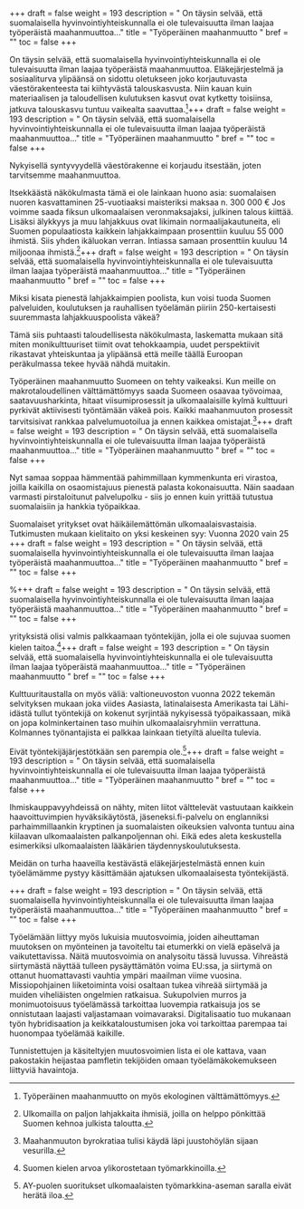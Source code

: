 +++
draft = false
weight = 193
description = " On täysin selvää, että suomalaisella hyvinvointiyhteiskunnalla ei ole tulevaisuutta ilman laajaa työperäistä maahanmuuttoa..."
title = "Työperäinen maahanmuutto "
bref = ""
toc = false
+++



On täysin selvää, että suomalaisella hyvinvointiyhteiskunnalla ei ole
tulevaisuutta ilman laajaa työperäistä maahanmuuttoa. Eläkejärjestelmä
ja sosiaaliturva ylipäänsä on sidottu oletukseen joko korjautuvasta
väestörakenteesta tai kiihtyvästä talouskasvusta. Niin kauan kuin
materiaalisen ja taloudellisen kulutuksen kasvut ovat kytketty
toisiinsa, jatkuva talouskasvu tuntuu vaikealta saavuttaa.[^1]+++
draft = false
weight = 193
description = " On täysin selvää, että suomalaisella hyvinvointiyhteiskunnalla ei ole tulevaisuutta ilman laajaa työperäistä maahanmuuttoa..."
title = "Työperäinen maahanmuutto "
bref = ""
toc = false
+++


 Nykyisellä
syntyvyydellä väestörakenne ei korjaudu itsestään, joten tarvitsemme
maahanmuuttoa.

Itsekkäästä näkökulmasta tämä ei ole lainkaan huono asia: suomalaisen
nuoren kasvattaminen 25-vuotiaaksi maisteriksi maksaa n. 300 000 € Jos
voimme saada fiksun ulkomaalaisen veronmaksajaksi, julkinen talous kiittää. Lisäksi älykkyys ja muu
lahjakkuus ovat likimain normaalijakautuneita, eli Suomen populaatiosta
kaikkein lahjakkaimpaan prosenttiin kuuluu 55 000 ihmistä. Siis yhden
ikäluokan verran. Intiassa samaan prosenttiin kuuluu 14 miljoonaa
ihmistä.[^2]+++
draft = false
weight = 193
description = " On täysin selvää, että suomalaisella hyvinvointiyhteiskunnalla ei ole tulevaisuutta ilman laajaa työperäistä maahanmuuttoa..."
title = "Työperäinen maahanmuutto "
bref = ""
toc = false
+++


 Miksi kisata pienestä lahjakkaimpien poolista, kun voisi tuoda
Suomen palveluiden, koulutuksen ja rauhallisen työelämän piiriin
250-kertaisesti suuremmasta lahjakkuuspoolista väkeä?

Tämä siis puhtaasti taloudellisesta näkökulmasta, laskematta mukaan sitä
miten monikulttuuriset tiimit ovat tehokkaampia, uudet perspektiivit
rikastavat yhteiskuntaa ja ylipäänsä että meille täällä Euroopan
peräkulmassa tekee hyvää nähdä muitakin.

Työperäinen maahanmuutto Suomeen on tehty vaikeaksi. Kun meille on
makrotaloudellinen välttämättömyys saada Suomeen osaavaa työvoimaa,
saatavuusharkinta, hitaat viisumiprosessit ja ulkomaalaisille kylmä
kulttuuri pyrkivät aktiivisesti työntämään väkeä pois. Kaikki
maahanmuuton prosessit tarvitsisivat rankkaa palvelumuotoilua ja ennen
kaikkea omistajat.[^3]+++
draft = false
weight = 193
description = " On täysin selvää, että suomalaisella hyvinvointiyhteiskunnalla ei ole tulevaisuutta ilman laajaa työperäistä maahanmuuttoa..."
title = "Työperäinen maahanmuutto "
bref = ""
toc = false
+++


 Nyt samaa soppaa hämmentää pahimmillaan kymmenkunta
eri virastoa, joilla kaikilla on osaomistajuus pienestä palasta
kokonaisuutta. Näin saadaan varmasti pirstaloitunut palvelupolku - siis
jo ennen kuin yrittää tutustua suomalaisiin ja hankkia työpaikkaa.

Suomalaiset yritykset ovat häikäilemättömän ulkomaalaisvastaisia.
Tutkimusten mukaan kielitaito on yksi keskeinen syy: Vuonna 2020 vain 25
+++
draft = false
weight = 193
description = " On täysin selvää, että suomalaisella hyvinvointiyhteiskunnalla ei ole tulevaisuutta ilman laajaa työperäistä maahanmuuttoa..."
title = "Työperäinen maahanmuutto "
bref = ""
toc = false
+++


\%+++
draft = false
weight = 193
description = " On täysin selvää, että suomalaisella hyvinvointiyhteiskunnalla ei ole tulevaisuutta ilman laajaa työperäistä maahanmuuttoa..."
title = "Työperäinen maahanmuutto "
bref = ""
toc = false
+++


 yrityksistä olisi valmis palkkaamaan työntekijän, jolla ei ole
sujuvaa suomen kielen taitoa.[^4]+++
draft = false
weight = 193
description = " On täysin selvää, että suomalaisella hyvinvointiyhteiskunnalla ei ole tulevaisuutta ilman laajaa työperäistä maahanmuuttoa..."
title = "Työperäinen maahanmuutto "
bref = ""
toc = false
+++


 Kulttuuritaustalla on myös väliä:
valtioneuvoston vuonna 2022 tekemän selvityksen mukaan joka viides
Aasiasta, latinalaisesta Amerikasta tai Lähi-idästä tullut työntekijä on
kokenut syrjintää nykyisessä työpaikassaan, mikä on jopa kolminkertainen
taso muihin ulkomaalaisryhmiin verrattuna. Kolmannes työnantajista ei
palkkaa lainkaan tietyiltä alueilta tulevia.

Eivät työntekijäjärjestötkään sen parempia ole.[^5]+++
draft = false
weight = 193
description = " On täysin selvää, että suomalaisella hyvinvointiyhteiskunnalla ei ole tulevaisuutta ilman laajaa työperäistä maahanmuuttoa..."
title = "Työperäinen maahanmuutto "
bref = ""
toc = false
+++


 Ihmiskauppavyyhdeissä on
nähty, miten liitot välttelevät vastuutaan kaikkein haavoittuvimpien
hyväksikäytöstä, jäseneksi.fi-palvelu on englanniksi parhaimmillaankin kryptinen ja
suomalaisten oikeuksien valvonta tuntuu aina kiilaavan ulkomaalaisten
palkanpoljennan ohi. Eikä edes aleta keskustella esimerkiksi
ulkomaalaisten lääkärien täydennyskoulutuksesta.

Meidän on turha haaveilla kestävästä eläkejärjestelmästä ennen kuin
työelämämme pystyy käsittämään ajatuksen ulkomaalaisesta työntekijästä.

+++
draft = false
weight = 193
description = " On täysin selvää, että suomalaisella hyvinvointiyhteiskunnalla ei ole tulevaisuutta ilman laajaa työperäistä maahanmuuttoa..."
title = "Työperäinen maahanmuutto "
bref = ""
toc = false
+++



Työelämään liittyy myös lukuisia muutosvoimia, joiden aiheuttaman
muutoksen on myönteinen ja tavoiteltu tai etumerkki on vielä epäselvä ja
vaikutettavissa. Näitä muutosvoimia on analysoitu tässä luvussa.
Vihreästä siirtymästä näyttää tulleen pysäyttämätön voima EU:ssa, ja
siirtymä on ottanut huomattavasti vauhtia ympäri maailman viime vuosina.
Missiopohjainen liiketoiminta voisi osaltaan tukea vihreää siirtymää ja
muiden viheliäisten ongelmien ratkaisua. Sukupolvien murros ja
monimuotoisuus työelämässä tarkoittaa luovempia ratkaisuja jos se
onnistutaan laajasti valjastamaan voimavaraksi. Digitalisaatio tuo
mukanaan työn hybridisaation ja keikkataloustumisen joka voi tarkoittaa
parempaa tai huonompaa työelämää kaikille.

Tunnistettujen ja käsiteltyjen muutosvoimien lista ei ole kattava, vaan
pakostakin heijastaa pamfletin tekijöiden omaan työelämäkokemukseen
liittyviä havaintoja.

[^1]: Työperäinen maahanmuutto on myös ekologinen välttämättömyys.
[^2]: Ulkomailla on paljon lahjakkaita ihmisiä, joilla on helppo pönkittää Suomen kehnoa julkista taloutta.
[^3]: Maahanmuuton byrokratiaa tulisi käydä läpi juustohöylän sijaan vesurilla.
[^4]: Suomen kielen arvoa ylikorostetaan työmarkkinoilla.
[^5]: AY-puolen suoritukset ulkomaalaisten työmarkkina-aseman saralla eivät herätä iloa.
